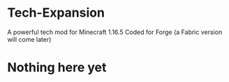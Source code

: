# Tech-Expansion
A powerful tech mod for Minecraft 1.16.5
Coded for Forge (a Fabric version will come later)
# Nothing here yet
